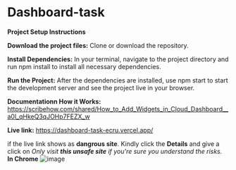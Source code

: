 # Dashboard-task

**Project Setup Instructions**

**Download the project files:** Clone or download the repository.

**Install Dependencies:** In your terminal, navigate to the project directory and run npm install to install all necessary dependencies.

**Run the Project:** After the dependencies are installed, use npm start to start the development server and see the project live in your browser.

**Documentationn How it Works:** https://scribehow.com/shared/How_to_Add_Widgets_in_Cloud_Dashboard__a0l_qHkeQ3qJOHp7FEZX_w

**Live link:** https://dashboard-task-ecru.vercel.app/


if the live link shows as **dangrous site**. Kindly click the **Details** and give a click on  _Only visit **this unsafe site** if you're sure you understand the risks._ **In Chrome**
![image](https://github.com/user-attachments/assets/dc91ee3e-8f78-4cfc-968a-e6fb8b2c8c97)

